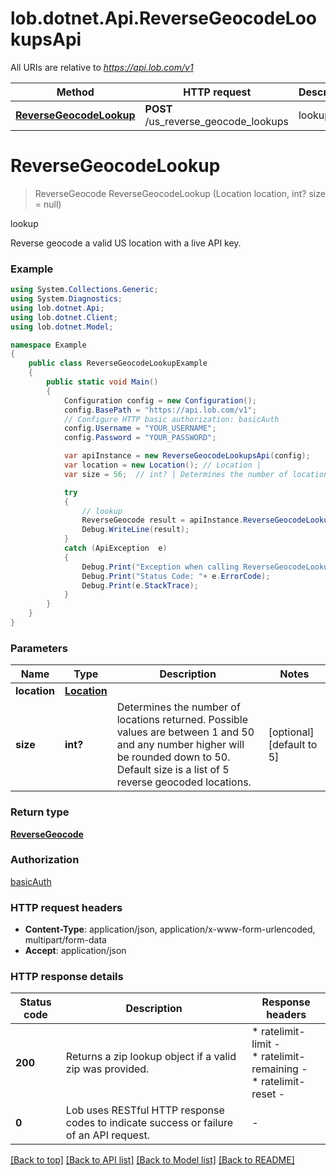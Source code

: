 # lob.dotnet.Api.ReverseGeocodeLookupsApi

All URIs are relative to *https://api.lob.com/v1*

Method | HTTP request | Description
------------- | ------------- | -------------
[**ReverseGeocodeLookup**](ReverseGeocodeLookupsApi.md#reversegeocodelookup) | **POST** /us_reverse_geocode_lookups | lookup


<a name="reversegeocodelookup"></a>
# **ReverseGeocodeLookup**
> ReverseGeocode ReverseGeocodeLookup (Location location, int? size = null)

lookup

Reverse geocode a valid US location with a live API key.

### Example
```csharp
using System.Collections.Generic;
using System.Diagnostics;
using lob.dotnet.Api;
using lob.dotnet.Client;
using lob.dotnet.Model;

namespace Example
{
    public class ReverseGeocodeLookupExample
    {
        public static void Main()
        {
            Configuration config = new Configuration();
            config.BasePath = "https://api.lob.com/v1";
            // Configure HTTP basic authorization: basicAuth
            config.Username = "YOUR_USERNAME";
            config.Password = "YOUR_PASSWORD";

            var apiInstance = new ReverseGeocodeLookupsApi(config);
            var location = new Location(); // Location | 
            var size = 56;  // int? | Determines the number of locations returned. Possible values are between 1 and 50 and any number higher will be rounded down to 50. Default size is a list of 5 reverse geocoded locations. (optional)  (default to 5)

            try
            {
                // lookup
                ReverseGeocode result = apiInstance.ReverseGeocodeLookup(location, size);
                Debug.WriteLine(result);
            }
            catch (ApiException  e)
            {
                Debug.Print("Exception when calling ReverseGeocodeLookupsApi.ReverseGeocodeLookup: " + e.Message );
                Debug.Print("Status Code: "+ e.ErrorCode);
                Debug.Print(e.StackTrace);
            }
        }
    }
}
```

### Parameters

Name | Type | Description  | Notes
------------- | ------------- | ------------- | -------------
 **location** | [**Location**](Location.md)|  | 
 **size** | **int?**| Determines the number of locations returned. Possible values are between 1 and 50 and any number higher will be rounded down to 50. Default size is a list of 5 reverse geocoded locations. | [optional] [default to 5]

### Return type

[**ReverseGeocode**](ReverseGeocode.md)

### Authorization

[basicAuth](../README.md#basicAuth)

### HTTP request headers

 - **Content-Type**: application/json, application/x-www-form-urlencoded, multipart/form-data
 - **Accept**: application/json


### HTTP response details
| Status code | Description | Response headers |
|-------------|-------------|------------------|
| **200** | Returns a zip lookup object if a valid zip was provided. |  * ratelimit-limit -  <br>  * ratelimit-remaining -  <br>  * ratelimit-reset -  <br>  |
| **0** | Lob uses RESTful HTTP response codes to indicate success or failure of an API request. |  -  |

[[Back to top]](#) [[Back to API list]](../README.md#documentation-for-api-endpoints) [[Back to Model list]](../README.md#documentation-for-models) [[Back to README]](../README.md)

